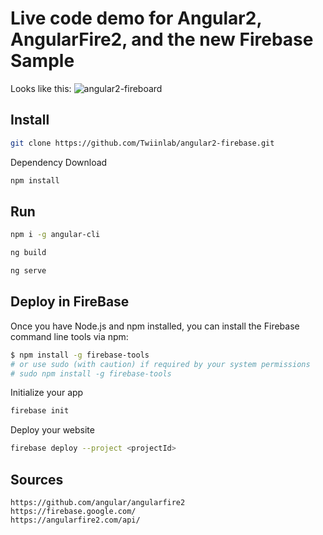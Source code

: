 # Live code demo for Angular2, AngularFire2, and the new Firebase Sample

Looks like this:
![angular2-fireboard](http://i.giphy.com/xT8qB0NwdZjEiPbxL2.gif)

## Install

```bash
git clone https://github.com/Twiinlab/angular2-firebase.git
```

Dependency Download
```bash
npm install

```

## Run

```bash
npm i -g angular-cli

```
```bash
ng build
```

```bash
ng serve
```

## Deploy in FireBase

Once you have Node.js and npm installed, you can install the Firebase command line tools via npm:
```bash
$ npm install -g firebase-tools
# or use sudo (with caution) if required by your system permissions
# sudo npm install -g firebase-tools
```

Initialize your app
```bash
firebase init
```

Deploy your website
```bash
firebase deploy --project <projectId>
```

## Sources

    https://github.com/angular/angularfire2
    https://firebase.google.com/
    https://angularfire2.com/api/
    
